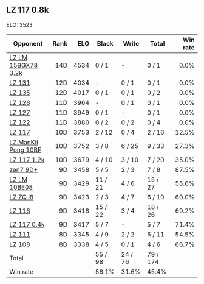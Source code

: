 ## LZ 117 0.8k ##

ELO: 3523

Opponent | Rank | ELO | Black | Write | Total | Win rate
---------|-----:|----:|-------|-------|-------|-------:
[LZ LM 15BGX78 3.2k](LZ%20LM%2015BGX78%203.2k.md) | 14D | 4534 | 0 / 1 | - | 0 / 1 | 0.0%
[LZ 131](LZ%20131.md) | 12D | 4034 | - | 0 / 1 | 0 / 1 | 0.0%
[LZ 135](LZ%20135.md) | 12D | 4017 | 0 / 1 | 0 / 1 | 0 / 2 | 0.0%
[LZ 128](LZ%20128.md) | 11D | 3964 | - | 0 / 1 | 0 / 1 | 0.0%
[LZ 127](LZ%20127.md) | 11D | 3949 | 0 / 1 | - | 0 / 1 | 0.0%
[LZ 122](LZ%20122.md) | 11D | 3880 | 0 / 2 | 0 / 2 | 0 / 4 | 0.0%
[LZ 117](LZ%20117.md) | 10D | 3753 | 2 / 12 | 0 / 4 | 2 / 16 | 12.5%
[LZ ManKit Pong 10BF](LZ%20ManKit%20Pong%2010BF.md) | 10D | 3752 | 3 / 8 | 6 / 25 | 9 / 33 | 27.3%
[LZ 117 1.2k](LZ%20117%201.2k.md) | 10D | 3679 | 4 / 10 | 3 / 10 | 7 / 20 | 35.0%
[zen7 9D+](zen7%209D+.md) | 9D | 3458 | 5 / 5 | 2 / 3 | 7 / 8 | 87.5%
[LZ LM 10BE08](LZ%20LM%2010BE08.md) | 9D | 3429 | 11 / 21 | 4 / 6 | 15 / 27 | 55.6%
[LZ ZQ i8](LZ%20ZQ%20i8.md) | 9D | 3423 | 2 / 3 | 4 / 7 | 6 / 10 | 60.0%
[LZ 116](LZ%20116.md) | 9D | 3418 | 15 / 22 | 3 / 4 | 18 / 26 | 69.2%
[LZ 117 0.4k](LZ%20117%200.4k.md) | 9D | 3417 | 5 / 7 | - | 5 / 7 | 71.4%
[LZ 111](LZ%20111.md) | 8D | 3345 | 4 / 9 | 2 / 2 | 6 / 11 | 54.5%
[LZ 108](LZ%20108.md) | 8D | 3338 | 4 / 5 | 0 / 1 | 4 / 6 | 66.7%
Total | | | 55 / 98 | 24 / 76 | 79 / 174 | 
Win rate| | | 56.1% | 31.6% | 45.4% | 

